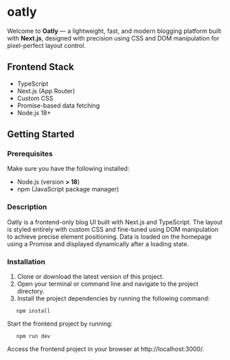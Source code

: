 # oatly

Welcome to **Oatly** — a lightweight, fast, and modern blogging platform built with **Next.js**, designed with precision using CSS and DOM manipulation for pixel-perfect layout control.

## Frontend Stack

- TypeScript
- Next.js (App Router)
- Custom CSS 
- Promise-based data fetching
- Node.js 18+

## Getting Started

### Prerequisites

Make sure you have the following installed:

- Node.js (version **> 18**)
- npm (JavaScript package manager)

### Description
Oatly is a frontend-only blog UI built with Next.js and TypeScript. The layout is styled entirely with custom CSS and fine-tuned using DOM manipulation to achieve precise element positioning. Data is loaded on the homepage using a Promise and displayed dynamically after a loading state.

### Installation

1. Clone or download the latest version of this project.
2. Open your terminal or command line and navigate to the project directory.
3. Install the project dependencies by running the following command:

```shell
   npm install
```

Start the frontend project by running:

```shell
   npm run dev
```

Access the frontend project in your browser at http://localhost:3000/.